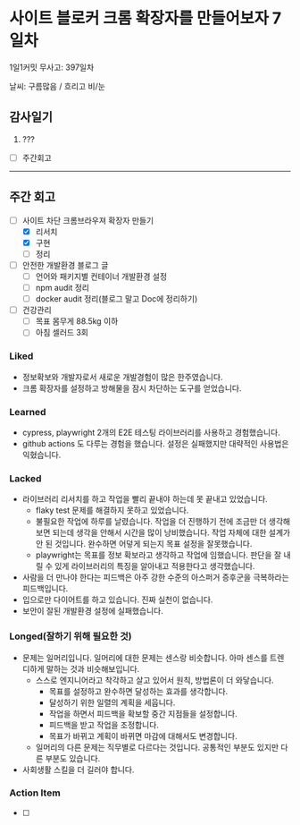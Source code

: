 # 사이트 블로커 크롬 확장자를 만들어보자 7일차

1일1커밋 무사고: 397일차

날씨: 구름많음 / 흐리고 비/눈

## 감사일기

1. ???

- [ ] 주간회고

---

## 주간 회고

- [ ] 사이트 차단 크롬브라우져 확장자 만들기
  - [x] 리서치
  - [x] 구현
  - [ ] 정리
- [ ] 안전한 개발환경 블로그 글
  - [ ] 언어와 패키지별 컨테이너 개발환경 설정
  - [ ] npm audit 정리
  - [ ] docker audit 정리(블로그 말고 Doc에 정리하기)
- [ ] 건강관리
  - [ ] 목표 몸무게 88.5kg 이하
  - [ ] 아침 셀러드 3회

### Liked

- 정보확보와 개발자로서 새로운 개발경험이 많은 한주였습니다.
- 크롬 확장자를 설정하고 방해물을 잠시 차단하는 도구를 얻었습니다.

### Learned

- cypress, playwright 2개의 E2E 테스팅 라이브러리를 사용하고 경험했습니다.
- github actions 도 다루는 경험을 했습니다. 설정은 실패했지만 대략적인 사용법은 익혔습니다. 

### Lacked

- 라이브러리 리서치를 하고 작업을 빨리 끝내야 하는데 못 끝내고 있었습니다.
  - flaky test 문제를 해결하지 못하고 있었습니다.
  - 불필요한 작업에 하루를 날렸습니다. 작업을 더 진행하기 전에 조금만 더 생각해보면 되는데 생각을 안해서 시간을 많이 낭비했습니다. 작업 자체에 대한 설계가 안 된 것입니다. 완수하면 어덯게 되는지 목표 설정을 잘못했습니다.
  - playwright는 목표를 정보 확보라고 생각하고 작업에 임했습니다. 판단을 잘 내릴 수 있게 라이브러리의 특징을 알아내고 적용한다고 생각했습니다.
- 사람을 더 만나야 한다는 피드백은 아주 강한 수준의 아스퍼거 증후군을 극복하라는 피드백입니다.
- 입으로만 다이어트를 하고 있습니다. 진짜 실천이 없습니다.
- 보안이 잘된 개발환경 설정에 실패했습니다.

### Longed(잘하기 위해 필요한 것)

- 문제는 일머리입니다. 일머리에 대한 문제는 센스랑 비슷합니다. 아마 센스를 트렌디하게 말하는 것과 비슷해보입니다.
  - 스스로 엔지니어라고 착각하고 살고 있어서 원칙, 방법론이 더 와닿습니다.
    - 목표를 설정하고 완수하면 달성하는 효과를 생각합니다.
    - 달성하기 위한 일렬의 계획을 세웁니다.
    - 작업을 하면서 피드백을 확보할 중간 지점들을 설정합니다. 
    - 피드백을 받고 작업을 조정합니다.
    - 목표가 바뀌고 계획이 바뀌면 마감에 대해서도 변경합니다.
  - 일머리의 다른 문제는 직무별로 다르다는 것입니다. 공통적인 부분도 있지만 다른 부분도 있습니다.
- 사회생활 스킬을 더 길러야 합니다.

### Action Item

- [ ]

